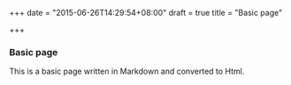 +++
date = "2015-06-26T14:29:54+08:00"
draft = true
title = "Basic page"

+++


### Basic page 

This is a basic page written in Markdown and converted to Html.